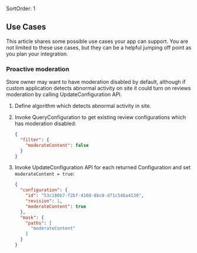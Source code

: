 SortOrder: 1
## Use Cases

This article shares some possible use cases your app can support. You are not limited to these use cases, but they can
be a helpful jumping off point as you plan your integration.

### Proactive moderation

Store owner may want to have moderation disabled by default, although if custom application detects abnormal
activity on site it could turn on reviews moderation by calling UpdateConfiguration API.

1. Define algorithm which detects abnormal activity in site.
2. Invoke QueryConfiguration to get existing review configurations which has moderation disabled:

    ```json
    {
      "filter": {
        "moderateContent": false
      }
    }
    ```

3. Invoke UpdateConfiguration API for each returned Configuration and set `moderateContent = true`:

    ```json
    {
      "configuration": {
        "id": "53c180b7-f2bf-4168-8bc8-d71c546a4130",
        "revision": 1,
        "moderateContent": true
      },
      "mask": {
        "paths": [
          "moderateContent"
        ]
      }
    }
    ```

